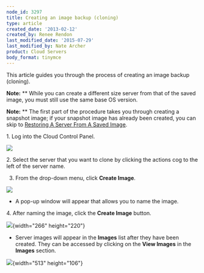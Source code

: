 ```yaml
---
node_id: 3297
title: Creating an image backup (cloning)
type: article
created_date: '2013-02-12'
created_by: Renee Rendon
last_modified_date: '2015-07-29'
last_modified_by: Nate Archer
product: Cloud Servers
body_format: tinymce
---
```


<span><span><span>This article guides you through the process of
creating an image backup (cloning).</span></span></span>

<span><span><span>**Note:** ** While you can create a different size
server from that of the saved image, you must still use the same base OS
version. </span></span></span>

<span><span><span>**Note:** ** The first part of the procedure takes you
through creating a snapshot image; if your snapshot image has already
been created, you can skip to
</span></span></span><span><span><span>[Restoring A Server From A Saved
Image](#A).</span></span></span>

<span><span><span>1. Log into the Cloud Control
Panel.</span></span></span>

![](http://c15149618.r18.cf2.rackcdn.com/1.png)

<div>



</div>

<div>

2\. Select the server that you want to clone by clicking the actions cog
to the left of the server name.

3. From the drop-down menu, click **Create Image**.

</div>



![](http://c15149618.r18.cf2.rackcdn.com/3B.png)

-   A pop-up window will appear that allows you to name the image.



4\. After naming the image, click the **Create Image** button.

![](https://8026b2e3760e2433679c-fffceaebb8c6ee053c935e8915a3fbe7.ssl.cf2.rackcdn.com/field/image/Feb%2012%20-%20Create%20image_2.png){width="266"
height="220"}



-   Server images will appear in the **Images** list after they have
    been created. They can be accessed by clicking on the **View
    Images** in the **Images** section.

![](https://8026b2e3760e2433679c-fffceaebb8c6ee053c935e8915a3fbe7.ssl.cf2.rackcdn.com/field/image/Feb%2012%20-%20View%20Images.png){width="513"
height="106"}



